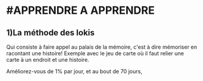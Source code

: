 #APPRENDRE A APPRENDRE
=====================

1)La méthode des lokis
----------------------

Qui consiste à faire appel au palais de la mémoire, c'est à dire mémoriser en racontant une histoire!
Exemple avec le jeu de carte où il faut relier une carte à un endroit et une histoire.

Améliorez-vous de 1% par jour, et au bout de 70 jours, 